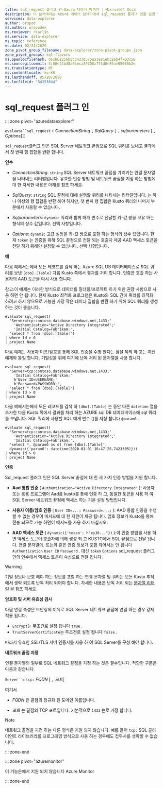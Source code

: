 ```yaml
---
title: sql_request 플러그 인-Azure 데이터 탐색기 | Microsoft Docs
description: 이 문서에서는 Azure 데이터 탐색기에서 sql_request 플러그 인을 설명 합니다.
services: data-explorer
author: orspod
ms.author: orspodek
ms.reviewer: rkarlin
ms.service: data-explorer
ms.topic: reference
ms.date: 02/24/2020
zone_pivot_group_filename: data-explorer/zone-pivot-groups.json
zone_pivot_groups: kql-flavors
ms.openlocfilehash: 06cb62256b3dc433d375a23991ebc26b4f703c56
ms.sourcegitcommit: 3c86e21bd8a04eca39250a773d0e89ae05065b2e
ms.translationtype: MT
ms.contentlocale: ko-KR
ms.lasthandoff: 05/28/2020
ms.locfileid: "84153644"
---
```

# <a name="sql_request-plugin"></a>sql_request 플러그 인

::: zone pivot="azuredataexplorer"

  `evaluate``sql_request` `(` *ConnectionString* `,` *SqlQuery* [ `,` *sqlparameters* [ `,` *Options*]]`)`

`sql_request`플러그 인은 SQL Server 네트워크 끝점으로 SQL 쿼리를 보내고 결과에서 첫 번째 행 집합을 반환 합니다.

**인수**

* *ConnectionString*: `string` SQL Server 네트워크 끝점을 가리키는 연결 문자열을 나타내는 리터럴입니다. 유효한 인증 방법 및 네트워크 끝점을 지정 하는 방법에 대 한 자세한 내용은 아래를 참조 하세요.

* *SqlQuery*: `string` SQL 끝점에 대해 실행할 쿼리를 나타내는 리터럴입니다. 는 하나 이상의 행 집합을 반환 해야 하지만, 첫 번째 행 집합은 Kusto 쿼리의 나머지 부분에서 사용할 수 있습니다.

* *Sqlparameters*: `dynamic` 쿼리와 함께 매개 변수로 전달할 키-값 쌍을 보유 하는 형식의 상수 값입니다. 선택 사항입니다.
  
* *Options*: `dynamic` 고급 설정을 키-값 쌍으로 포함 하는 형식의 상수 값입니다. 현재 `token` 는 인증을 위해 SQL 끝점으로 전달 되는 호출자 제공 AAD 액세스 토큰을 전달 하기 위해만 설정할 수 있습니다. 선택 사항입니다.

**예**

다음 예에서는에서 모든 레코드를 검색 하는 Azure SQL DB 데이터베이스로 SQL 쿼리를 보낸 `[dbo].[Table]` 다음 Kusto 쪽에서 결과를 처리 합니다. 인증은 호출 하는 사용자의 AAD 토큰을 다시 사용 합니다.

참고:이 예제는 이러한 방식으로 데이터를 필터링/프로젝트 하기 위한 권장 사항으로 사용 하면 안 됩니다. 현재 Kusto 최적화 프로그램은 Kusto와 SQL 간에 쿼리를 최적화 하려고 하지 않으므로 가능한 가장 작은 데이터 집합을 반환 하기 위해 SQL 쿼리를 생성 하는 것이 좋습니다.

```kusto
evaluate sql_request(
  'Server=tcp:contoso.database.windows.net,1433;'
    'Authentication="Active Directory Integrated";'
    'Initial Catalog=Fabrikam;',
  'select * from [dbo].[Table]')
| where Id > 0
| project Name
```

다음 예제는 사용자 이름/암호를 통해 SQL 인증을 수행 한다는 점을 제외 하 고는 이전 예제와 동일 합니다. 기밀성을 위해 여기에 난독 처리 된 문자열을 사용 합니다.

```kusto
evaluate sql_request(
  'Server=tcp:contoso.database.windows.net,1433;'
    'Initial Catalog=Fabrikam;'
    h'User ID=USERNAME;'
    h'Password=PASSWORD;',
  'select * from [dbo].[Table]')
| where Id > 0
| project Name
```

다음 예에서는에서 모든 레코드를 검색 하 `[dbo].[Table]` 는 동안 다른 `datetime` 열을 추가한 다음 Kusto 쪽에서 결과를 처리 하는 AZURE sql DB 데이터베이스에 sql 쿼리를 보냅니다.
SQL 쿼리에 사용할 SQL 매개 변수 ()를 지정 합니다 `@param0` .

```kusto
evaluate sql_request(
  'Server=tcp:contoso.database.windows.net,1433;'
    'Authentication="Active Directory Integrated";'
    'Initial Catalog=Fabrikam;',
  'select *, @param0 as dt from [dbo].[Table]',
  dynamic({'param0': datetime(2020-01-01 16:47:26.7423305)}))
| where Id > 0
| project Name
```

**인증**

Sql_request 플러그 인은 SQL Server 끝점에 대 한 세 가지 인증 방법을 지원 합니다.

* **Aad 통합 인증** ( `Authentication="Active Directory Integrated"` ): 사용자 또는 응용 프로그램이 Aad를 kusto를 통해 인증 하 고, 동일한 토큰을 사용 하 여 SQL Server 네트워크 끝점에 액세스 하는 기본 설정 방법입니다.

* **사용자 이름/암호 인증** ( `User ID=...; Password=...;` ): AAD 통합 인증을 수행할 수 없는 경우이 메서드에 대 한 지원이 제공 됩니다. 암호 정보가 Kusto를 통해 전송 되므로 가능 하면이 메서드를 사용 하지 마십시오.

* **AAD 액세스 토큰** ( `dynamic({'token': h"eyJ0..."})` ):이 인증 방법을 사용 하면 액세스 토큰이 호출자에 의해 생성 되 고 KUSTO에서 SQL 끝점으로 전달 됩니다. 연결 문자열에, 또는와 같은 인증 정보가 포함 되어서는 안 됩니다 `Authentication` `User ID` `Password` . 대신 `token` `Options` sql_request 플러그 인의 인수에서 액세스 토큰이 속성으로 전달 됩니다.
     
> [!WARNING]
> 기밀 정보나 보호 해야 하는 정보를 포함 하는 연결 문자열 및 쿼리는 모든 Kusto 추적에서 생략 되도록 난독 처리 되어야 합니다.
> 자세한 내용은 난독 처리 되는 [문자열 리터럴](scalar-data-types/string.md#obfuscated-string-literals) 을 참조 하세요.

**암호화 및 서버 유효성 검사**

다음 연결 속성은 보안상의 이유로 SQL Server 네트워크 끝점에 연결 하는 경우 강제 적용 됩니다.

* `Encrypt`는 무조건로 설정 됩니다 `true` .
* `TrustServerCertificate`는 무조건로 설정 됩니다 `false` .

따라서 유효한 SSL/TLS 서버 인증서를 사용 하 여 SQL Server를 구성 해야 합니다.

**네트워크 끝점 지정**

연결 문자열의 일부로 SQL 네트워크 끝점을 지정 하는 것은 필수입니다.
적합한 구문은 다음과 같습니다.

`Server``=` `tcp:` *FQDN* [ `,` *포트*]

여기서

* *FQDN* 은 끝점의 정규화 된 도메인 이름입니다.

* *포트* 는 끝점의 TCP 포트입니다. 기본적으로 `1433` 는로 가정 합니다.

> [!NOTE]
> 네트워크 끝점을 지정 하는 다른 형식은 지원 되지 않습니다.
> 예를 들어 `tcp:` SQL 클라이언트 라이브러리를 프로그래밍 방식으로 사용 하는 경우에도 접두사를 생략할 수 없습니다.



::: zone-end

::: zone pivot="azuremonitor"

이 기능은에서 지원 되지 않습니다 Azure Monitor

::: zone-end
